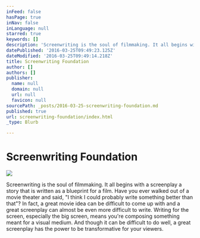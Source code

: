 ```yaml
---
inFeed: false
hasPage: true
inNav: false
inLanguage: null
starred: true
keywords: []
description: 'Screenwriting is the soul of filmmaking. It all begins with a screenplay a story that is written as a blueprint for a film. Have you ever walked out of a movie theater and said, “I think I could probably write something better than that”? In fact, a great movie idea can be difficult to come up with and a great screenplay can almost be even more difficult to write. Writing for the screen, especially the big screen, means you’re composing something meant for a visual medium. And though it can be difficult to do well, a great screenplay has the power to be transformative for your viewers. '
datePublished: '2016-03-25T09:49:23.125Z'
dateModified: '2016-03-25T09:49:14.218Z'
title: Screenwriting Foundation
author: []
authors: []
publisher:
  name: null
  domain: null
  url: null
  favicon: null
sourcePath: _posts/2016-03-25-screenwriting-foundation.md
published: true
url: screenwriting-foundation/index.html
_type: Blurb

---
```

# Screenwriting Foundation
![](https://the-grid-user-content.s3-us-west-2.amazonaws.com/f1292191-b6ef-4455-b26f-32c13de708e4.png)

Screenwriting is the soul of filmmaking. It all begins with a screenplay a story that is written as a blueprint for a film. Have you ever walked out of a movie theater and said, "I think I could probably write something better than that"? In fact, a great movie idea can be difficult to come up with and a great screenplay can almost be even more difficult to write. Writing for the screen, especially the big screen, means you're composing something meant for a visual medium. And though it can be difficult to do well, a great screenplay has the power to be transformative for your viewers.